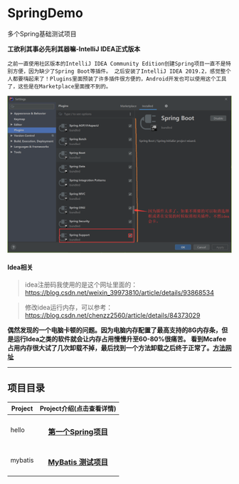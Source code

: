 # SpringDemo

多个Spring基础测试项目

**工欲利其事必先利其器嘛-IntelliJ IDEA正式版本**

`之前一直使用社区版本的IntelliJ IDEA Community Edition创建Spring项目一直不是特别方便，因为缺少了Spring Boot等插件。
之后安装了IntelliJ IDEA 2019.2，感觉整个人都要嗨起来了！Plugins里面预装了许多插件很方便的，Android开发也可以使用这个工具了，这些是在Marketplace里面搜不到的。`

![贴图](https://github.com/yueyue10/SpringDemo/blob/master/idea.png)

#### Idea相关
> idea注册码我使用的是这个网址里面的：https://blog.csdn.net/weixin_39973810/article/details/93868534

> 修改idea运行内存，可以参考：https://blog.csdn.net/chenzz2560/article/details/84373029

**偶然发现的一个电脑卡顿的问题。因为电脑内存配置了最高支持的8G内存条，但是运行Idea之类的软件就会让内存占用慢慢升至60-80%很痛苦。
看到Mcafee占用内存很大试了几次卸载不掉，最后找到一个方法卸载之后终于正常了。[方法网址][1]**

---
## 项目目录

| Project     | Project介绍(点击查看详情)    |
| --------    |          :----:            |
| hello       |   <h3 align="center"><a href="https://github.com/yueyue10/SpringDemo/tree/master/hello" >第一个Spring项目</a></h3>     |
| mybatis     |   <h3 align="center"><a href="https://github.com/yueyue10/SpringDemo/tree/master/mybatis" >MyBatis 测试项目</a></h3>   |

[1]: https://jingyan.baidu.com/article/ceb9fb10ab6db68cad2ba0b0.html
